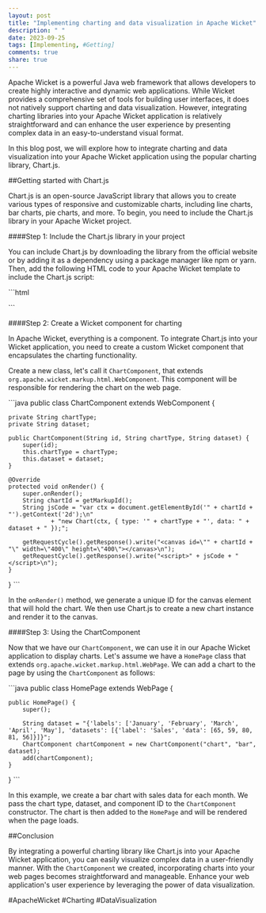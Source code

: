 ```yaml
---
layout: post
title: "Implementing charting and data visualization in Apache Wicket"
description: " "
date: 2023-09-25
tags: [Implementing, #Getting]
comments: true
share: true
---
```


Apache Wicket is a powerful Java web framework that allows developers to create highly interactive and dynamic web applications. While Wicket provides a comprehensive set of tools for building user interfaces, it does not natively support charting and data visualization. However, integrating charting libraries into your Apache Wicket application is relatively straightforward and can enhance the user experience by presenting complex data in an easy-to-understand visual format.

In this blog post, we will explore how to integrate charting and data visualization into your Apache Wicket application using the popular charting library, Chart.js.

##Getting started with Chart.js

Chart.js is an open-source JavaScript library that allows you to create various types of responsive and customizable charts, including line charts, bar charts, pie charts, and more. To begin, you need to include the Chart.js library in your Apache Wicket project.

####Step 1: Include the Chart.js library in your project

You can include Chart.js by downloading the library from the official website or by adding it as a dependency using a package manager like npm or yarn. Then, add the following HTML code to your Apache Wicket template to include the Chart.js script:

\```html
<script src="path/to/chart.js"></script>
\```

####Step 2: Create a Wicket component for charting

In Apache Wicket, everything is a component. To integrate Chart.js into your Wicket application, you need to create a custom Wicket component that encapsulates the charting functionality.

Create a new class, let's call it `ChartComponent`, that extends `org.apache.wicket.markup.html.WebComponent`. This component will be responsible for rendering the chart on the web page.

\```java
public class ChartComponent extends WebComponent {

    private String chartType;
    private String dataset;

    public ChartComponent(String id, String chartType, String dataset) {
        super(id);
        this.chartType = chartType;
        this.dataset = dataset;
    }

    @Override
    protected void onRender() {
        super.onRender();
        String chartId = getMarkupId();
        String jsCode = "var ctx = document.getElementById('" + chartId + "').getContext('2d');\n"
                + "new Chart(ctx, { type: '" + chartType + "', data: " + dataset + " });";

        getRequestCycle().getResponse().write("<canvas id=\"" + chartId + "\" width=\"400\" height=\"400\"></canvas>\n");
        getRequestCycle().getResponse().write("<script>" + jsCode + "</script>\n");
    }
}
\```

In the `onRender()` method, we generate a unique ID for the canvas element that will hold the chart. We then use Chart.js to create a new chart instance and render it to the canvas.

####Step 3: Using the ChartComponent

Now that we have our `ChartComponent`, we can use it in our Apache Wicket application to display charts. Let's assume we have a `HomePage` class that extends `org.apache.wicket.markup.html.WebPage`. We can add a chart to the page by using the `ChartComponent` as follows:

\```java
public class HomePage extends WebPage {

    public HomePage() {
        super();

        String dataset = "{'labels': ['January', 'February', 'March', 'April', 'May'], 'datasets': [{'label': 'Sales', 'data': [65, 59, 80, 81, 56]}]}";
        ChartComponent chartComponent = new ChartComponent("chart", "bar", dataset);
        add(chartComponent);
    }
}
\```

In this example, we create a bar chart with sales data for each month. We pass the chart type, dataset, and component ID to the `ChartComponent` constructor. The chart is then added to the `HomePage` and will be rendered when the page loads.

##Conclusion

By integrating a powerful charting library like Chart.js into your Apache Wicket application, you can easily visualize complex data in a user-friendly manner. With the `ChartComponent` we created, incorporating charts into your web pages becomes straightforward and manageable. Enhance your web application's user experience by leveraging the power of data visualization.

#ApacheWicket #Charting #DataVisualization